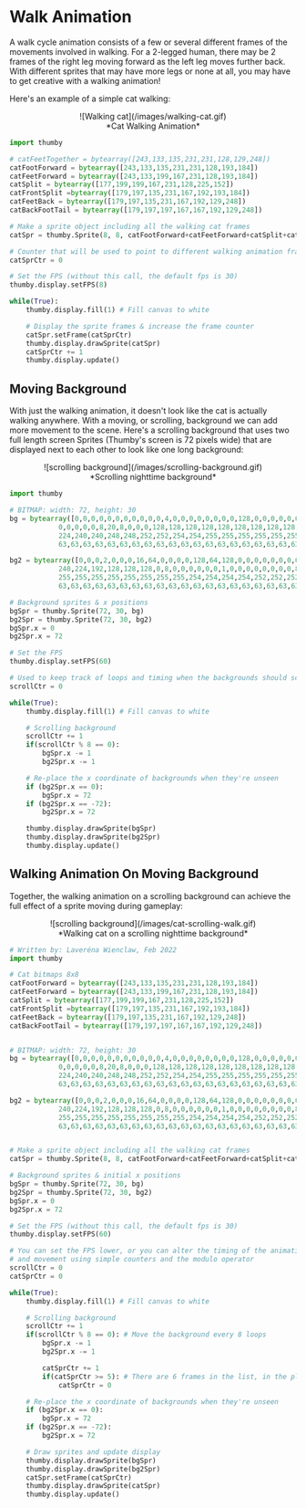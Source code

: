 # Walk Animation

A walk cycle animation consists of a few or several different frames of the movements involved in walking. For a 2-legged human, there may be 2 frames of the right leg moving forward as the left leg moves further back. With different sprites that may have more legs or none at all, you may have to get creative with a walking animation!

Here's an example of a simple cat walking:

<center>
![Walking cat](/images/walking-cat.gif)
</center>
<center>
*Cat Walking Animation*
</center>

```py
import thumby

# catFeetTogether = bytearray([243,133,135,231,231,128,129,248])
catFootForward = bytearray([243,133,135,231,231,128,193,184])
catFeetForward = bytearray([243,133,199,167,231,128,193,184])
catSplit = bytearray([177,199,199,167,231,128,225,152])
catFrontSplit =bytearray([179,197,135,231,167,192,193,184])
catFeetBack = bytearray([179,197,135,231,167,192,129,248])
catBackFootTail = bytearray([179,197,197,167,167,192,129,248])

# Make a sprite object including all the walking cat frames
catSpr = thumby.Sprite(8, 8, catFootForward+catFeetForward+catSplit+catFrontSplit+catFeetBack+catBackFootTail, 28, 32)

# Counter that will be used to point to different walking animation frames
catSprCtr = 0

# Set the FPS (without this call, the default fps is 30)
thumby.display.setFPS(8)

while(True):
    thumby.display.fill(1) # Fill canvas to white

    # Display the sprite frames & increase the frame counter
    catSpr.setFrame(catSprCtr)
    thumby.display.drawSprite(catSpr)
    catSprCtr += 1
    thumby.display.update()
```

## Moving Background

With just the walking animation, it doesn't look like the cat is actually walking anywhere. With a moving, or scrolling, background we can add more movement to the scene. Here's a scrolling background that uses two full length screen Sprites (Thumby's screen is 72 pixels wide) that are displayed next to each other to look like one long background:

<center>
![scrolling background](/images/scrolling-background.gif)
</center>
<center>
*Scrolling nighttime background*
</center>

```py
import thumby

# BITMAP: width: 72, height: 30
bg = bytearray([0,0,0,0,0,0,0,0,0,0,0,4,0,0,0,0,0,0,0,0,128,0,0,0,0,0,0,0,0,0,0,0,0,0,64,0,0,0,0,0,0,0,0,0,0,0,0,128,0,0,0,0,0,0,0,0,0,0,0,4,0,0,0,0,0,0,0,0,0,64,0,0,
            0,0,0,0,0,8,20,8,0,0,0,128,128,128,128,128,128,128,128,128,128,128,128,128,0,0,0,0,64,0,0,0,0,0,0,0,0,0,0,0,0,0,0,0,0,0,1,2,1,0,0,0,0,128,192,224,224,240,240,248,248,252,252,252,252,252,252,252,252,248,248,240,
            224,240,240,248,248,252,252,254,254,255,255,255,255,255,255,255,255,255,255,255,255,255,255,255,255,255,254,252,248,248,240,224,224,224,192,192,192,192,192,192,192,192,192,192,192,224,224,224,240,248,252,252,254,255,255,255,255,255,255,255,255,255,255,255,255,255,255,255,255,255,255,255,
            63,63,63,63,63,63,63,63,63,63,63,63,63,63,63,63,63,63,63,63,63,63,63,63,63,63,63,63,63,63,63,63,63,63,63,63,63,63,63,63,63,63,63,63,63,63,63,63,63,63,63,63,63,63,63,63,63,63,63,63,63,63,63,63,63,63,63,63,63,63,63,63])

bg2 = bytearray([0,0,0,2,0,0,0,16,64,0,0,0,0,128,64,128,0,0,0,0,0,0,0,0,0,0,0,0,0,0,0,16,0,0,0,0,0,0,0,0,0,0,16,40,16,0,0,0,0,0,0,0,0,0,0,0,0,0,32,0,0,0,0,0,0,0,0,64,160,64,2,0,
            240,224,192,128,128,128,0,8,0,0,0,0,0,0,1,0,0,0,0,0,0,0,0,8,0,128,128,128,192,224,240,240,248,248,248,252,252,252,254,254,254,255,255,255,255,255,254,254,254,254,252,252,252,248,248,240,240,225,224,192,192,128,128,0,0,0,0,0,32,0,0,0,
            255,255,255,255,255,255,255,255,254,254,254,254,252,252,252,252,252,252,252,254,254,254,255,255,255,255,255,255,255,255,255,255,255,255,255,255,255,255,255,255,255,255,255,255,255,255,255,255,255,255,255,255,255,255,255,255,255,255,255,255,255,255,255,255,254,252,252,248,240,240,224,224,
            63,63,63,63,63,63,63,63,63,63,63,63,63,63,63,63,63,63,63,63,63,63,63,63,63,63,63,63,63,63,63,63,63,63,63,63,63,63,63,63,63,63,63,63,63,63,63,63,63,63,63,63,63,63,63,63,63,63,63,63,63,63,63,63,63,63,63,63,63,63,63,63])

# Background sprites & x positions
bgSpr = thumby.Sprite(72, 30, bg)
bg2Spr = thumby.Sprite(72, 30, bg2)
bgSpr.x = 0
bg2Spr.x = 72

# Set the FPS
thumby.display.setFPS(60)

# Used to keep track of loops and timing when the backgrounds should scroll
scrollCtr = 0

while(True):
    thumby.display.fill(1) # Fill canvas to white

    # Scrolling background
    scrollCtr += 1
    if(scrollCtr % 8 == 0):
        bgSpr.x -= 1
        bg2Spr.x -= 1

    # Re-place the x coordinate of backgrounds when they're unseen
    if (bg2Spr.x == 0):
        bgSpr.x = 72
    if (bg2Spr.x == -72):
        bg2Spr.x = 72

    thumby.display.drawSprite(bgSpr)
    thumby.display.drawSprite(bg2Spr)
    thumby.display.update()
```

## Walking Animation On Moving Background

Together, the walking animation on a scrolling background can achieve the full effect of a sprite moving during gameplay:

<center>
![scrolling background](/images/cat-scrolling-walk.gif)
</center>
<center>
*Walking cat on a scrolling nighttime background*
</center>

```py
# Written by: Laveréna Wienclaw, Feb 2022
import thumby

# Cat bitmaps 8x8
catFootForward = bytearray([243,133,135,231,231,128,193,184])
catFeetForward = bytearray([243,133,199,167,231,128,193,184])
catSplit = bytearray([177,199,199,167,231,128,225,152])
catFrontSplit =bytearray([179,197,135,231,167,192,193,184])
catFeetBack = bytearray([179,197,135,231,167,192,129,248])
catBackFootTail = bytearray([179,197,197,167,167,192,129,248])


# BITMAP: width: 72, height: 30
bg = bytearray([0,0,0,0,0,0,0,0,0,0,0,4,0,0,0,0,0,0,0,0,128,0,0,0,0,0,0,0,0,0,0,0,0,0,64,0,0,0,0,0,0,0,0,0,0,0,0,128,0,0,0,0,0,0,0,0,0,0,0,4,0,0,0,0,0,0,0,0,0,64,0,0,
            0,0,0,0,0,8,20,8,0,0,0,128,128,128,128,128,128,128,128,128,128,128,128,128,0,0,0,0,64,0,0,0,0,0,0,0,0,0,0,0,0,0,0,0,0,0,1,2,1,0,0,0,0,128,192,224,224,240,240,248,248,252,252,252,252,252,252,252,252,248,248,240,
            224,240,240,248,248,252,252,254,254,255,255,255,255,255,255,255,255,255,255,255,255,255,255,255,255,255,254,252,248,248,240,224,224,224,192,192,192,192,192,192,192,192,192,192,192,224,224,224,240,248,252,252,254,255,255,255,255,255,255,255,255,255,255,255,255,255,255,255,255,255,255,255,
            63,63,63,63,63,63,63,63,63,63,63,63,63,63,63,63,63,63,63,63,63,63,63,63,63,63,63,63,63,63,63,63,63,63,63,63,63,63,63,63,63,63,63,63,63,63,63,63,63,63,63,63,63,63,63,63,63,63,63,63,63,63,63,63,63,63,63,63,63,63,63,63])

bg2 = bytearray([0,0,0,2,0,0,0,16,64,0,0,0,0,128,64,128,0,0,0,0,0,0,0,0,0,0,0,0,0,0,0,16,0,0,0,0,0,0,0,0,0,0,16,40,16,0,0,0,0,0,0,0,0,0,0,0,0,0,32,0,0,0,0,0,0,0,0,64,160,64,2,0,
            240,224,192,128,128,128,0,8,0,0,0,0,0,0,1,0,0,0,0,0,0,0,0,8,0,128,128,128,192,224,240,240,248,248,248,252,252,252,254,254,254,255,255,255,255,255,254,254,254,254,252,252,252,248,248,240,240,225,224,192,192,128,128,0,0,0,0,0,32,0,0,0,
            255,255,255,255,255,255,255,255,254,254,254,254,252,252,252,252,252,252,252,254,254,254,255,255,255,255,255,255,255,255,255,255,255,255,255,255,255,255,255,255,255,255,255,255,255,255,255,255,255,255,255,255,255,255,255,255,255,255,255,255,255,255,255,255,254,252,252,248,240,240,224,224,
            63,63,63,63,63,63,63,63,63,63,63,63,63,63,63,63,63,63,63,63,63,63,63,63,63,63,63,63,63,63,63,63,63,63,63,63,63,63,63,63,63,63,63,63,63,63,63,63,63,63,63,63,63,63,63,63,63,63,63,63,63,63,63,63,63,63,63,63,63,63,63,63])


# Make a sprite object including all the walking cat frames
catSpr = thumby.Sprite(8, 8, catFootForward+catFeetForward+catSplit+catFrontSplit+catFeetBack+catBackFootTail, 28, 32)

# Background sprites & initial x positions
bgSpr = thumby.Sprite(72, 30, bg)
bg2Spr = thumby.Sprite(72, 30, bg2)
bgSpr.x = 0
bg2Spr.x = 72

# Set the FPS (without this call, the default fps is 30)
thumby.display.setFPS(60)

# You can set the FPS lower, or you can alter the timing of the animations
# and movement using simple counters and the modulo operator
scrollCtr = 0
catSprCtr = 0

while(True):
    thumby.display.fill(1) # Fill canvas to white

    # Scrolling background
    scrollCtr += 1
    if(scrollCtr % 8 == 0): # Move the background every 8 loops
        bgSpr.x -= 1
        bg2Spr.x -= 1

        catSprCtr += 1
        if(catSprCtr >= 5): # There are 6 frames in the list, in the placement 0-5
            catSprCtr = 0

    # Re-place the x coordinate of backgrounds when they're unseen
    if (bg2Spr.x == 0):
        bgSpr.x = 72
    if (bg2Spr.x == -72):
        bg2Spr.x = 72

    # Draw sprites and update display
    thumby.display.drawSprite(bgSpr)
    thumby.display.drawSprite(bg2Spr)
    catSpr.setFrame(catSprCtr)
    thumby.display.drawSprite(catSpr)
    thumby.display.update()
```
